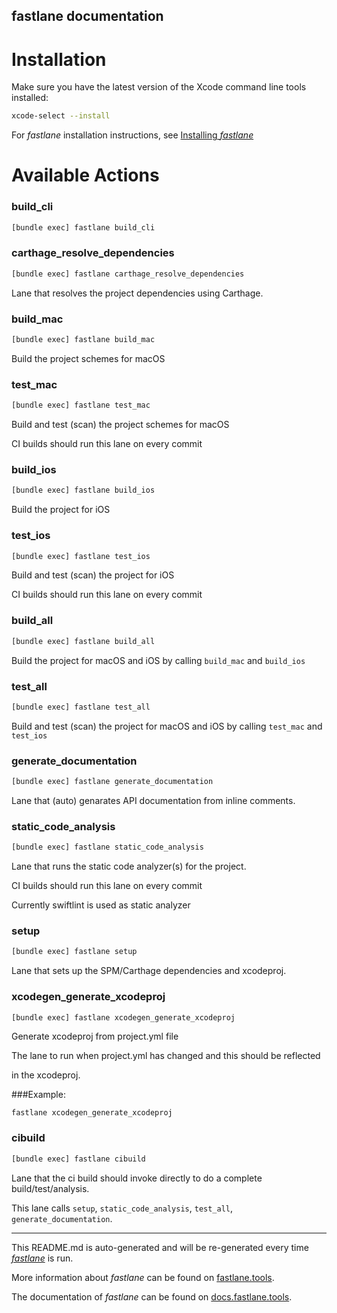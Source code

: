 fastlane documentation
----

# Installation

Make sure you have the latest version of the Xcode command line tools installed:

```sh
xcode-select --install
```

For _fastlane_ installation instructions, see [Installing _fastlane_](https://docs.fastlane.tools/#installing-fastlane)

# Available Actions

### build_cli

```sh
[bundle exec] fastlane build_cli
```



### carthage_resolve_dependencies

```sh
[bundle exec] fastlane carthage_resolve_dependencies
```

Lane that resolves the project dependencies using Carthage.

### build_mac

```sh
[bundle exec] fastlane build_mac
```

Build the project schemes for macOS

### test_mac

```sh
[bundle exec] fastlane test_mac
```

Build and test (scan) the project schemes for macOS

CI builds should run this lane on every commit



### build_ios

```sh
[bundle exec] fastlane build_ios
```

Build the project for iOS

### test_ios

```sh
[bundle exec] fastlane test_ios
```

Build and test (scan) the project for iOS

CI builds should run this lane on every commit

### build_all

```sh
[bundle exec] fastlane build_all
```

Build the project for macOS and iOS by calling `build_mac` and `build_ios`

### test_all

```sh
[bundle exec] fastlane test_all
```

Build and test (scan) the project for macOS and iOS by calling `test_mac` and `test_ios`

### generate_documentation

```sh
[bundle exec] fastlane generate_documentation
```

Lane that (auto) genarates API documentation from inline comments.

### static_code_analysis

```sh
[bundle exec] fastlane static_code_analysis
```

Lane that runs the static code analyzer(s) for the project.

CI builds should run this lane on every commit

Currently swiftlint is used as static analyzer



### setup

```sh
[bundle exec] fastlane setup
```

Lane that sets up the SPM/Carthage dependencies and xcodeproj.



### xcodegen_generate_xcodeproj

```sh
[bundle exec] fastlane xcodegen_generate_xcodeproj
```

Generate xcodeproj from project.yml file

The lane to run when project.yml has changed and this should be reflected

in the xcodeproj.



###Example:

```
fastlane xcodegen_generate_xcodeproj
```



### cibuild

```sh
[bundle exec] fastlane cibuild
```

Lane that the ci build should invoke directly to do a complete build/test/analysis.

This lane calls `setup`, `static_code_analysis`, `test_all`, `generate_documentation`.



----

This README.md is auto-generated and will be re-generated every time [_fastlane_](https://fastlane.tools) is run.

More information about _fastlane_ can be found on [fastlane.tools](https://fastlane.tools).

The documentation of _fastlane_ can be found on [docs.fastlane.tools](https://docs.fastlane.tools).
